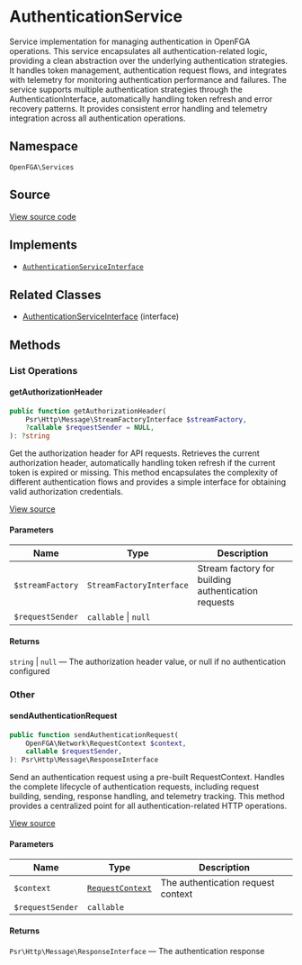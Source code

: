 # AuthenticationService

Service implementation for managing authentication in OpenFGA operations. This service encapsulates all authentication-related logic, providing a clean abstraction over the underlying authentication strategies. It handles token management, authentication request flows, and integrates with telemetry for monitoring authentication performance and failures. The service supports multiple authentication strategies through the AuthenticationInterface, automatically handling token refresh and error recovery patterns. It provides consistent error handling and telemetry integration across all authentication operations.

## Namespace

`OpenFGA\Services`

## Source

[View source code](https://github.com/evansims/openfga-php/blob/main/src/Services/AuthenticationService.php)

## Implements

* [`AuthenticationServiceInterface`](AuthenticationServiceInterface.md)

## Related Classes

* [AuthenticationServiceInterface](Services/AuthenticationServiceInterface.md) (interface)

## Methods

### List Operations

#### getAuthorizationHeader

```php
public function getAuthorizationHeader(
    Psr\Http\Message\StreamFactoryInterface $streamFactory,
    ?callable $requestSender = NULL,
): ?string

```

Get the authorization header for API requests. Retrieves the current authorization header, automatically handling token refresh if the current token is expired or missing. This method encapsulates the complexity of different authentication flows and provides a simple interface for obtaining valid authorization credentials.

[View source](https://github.com/evansims/openfga-php/blob/main/src/Services/AuthenticationService.php#L48)

#### Parameters

| Name             | Type                     | Description                                         |
| ---------------- | ------------------------ | --------------------------------------------------- |
| `$streamFactory` | `StreamFactoryInterface` | Stream factory for building authentication requests |
| `$requestSender` | `callable` &#124; `null` |                                                     |

#### Returns

`string` &#124; `null` — The authorization header value, or null if no authentication configured

### Other

#### sendAuthenticationRequest

```php
public function sendAuthenticationRequest(
    OpenFGA\Network\RequestContext $context,
    callable $requestSender,
): Psr\Http\Message\ResponseInterface

```

Send an authentication request using a pre-built RequestContext. Handles the complete lifecycle of authentication requests, including request building, sending, response handling, and telemetry tracking. This method provides a centralized point for all authentication-related HTTP operations.

[View source](https://github.com/evansims/openfga-php/blob/main/src/Services/AuthenticationService.php#L137)

#### Parameters

| Name             | Type                                          | Description                        |
| ---------------- | --------------------------------------------- | ---------------------------------- |
| `$context`       | [`RequestContext`](Network/RequestContext.md) | The authentication request context |
| `$requestSender` | `callable`                                    |                                    |

#### Returns

`Psr\Http\Message\ResponseInterface` — The authentication response
